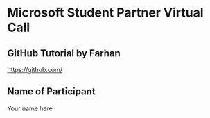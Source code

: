 # Microsoft Student Partner Virtual Call

## GitHub Tutorial by Farhan

https://github.com/

## Name of Participant

Your name here
